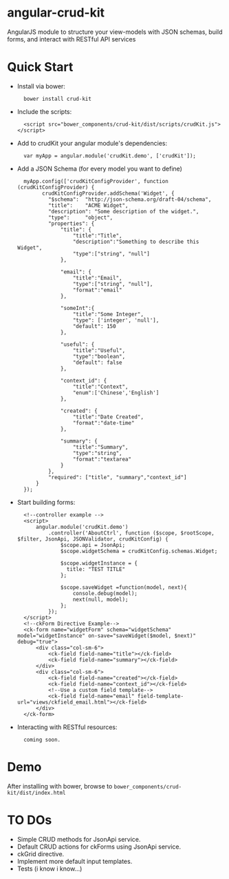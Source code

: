 angular-crud-kit
================

AngularJS module to structure your view-models with JSON schemas, build forms, and interact with RESTful API services

Quick Start
================

- Install via bower:

        bower install crud-kit


- Include the scripts:

        <script src="bower_components/crud-kit/dist/scripts/crudKit.js"></script>


- Add to crudKit your angular module's dependencies:

        var myApp = angular.module('crudKit.demo', ['crudKit']);


- Add a JSON Schema (for every model you want to define)

        myApp.config(['crudKitConfigProvider', function (crudKitConfigProvider) {
              crudKitConfigProvider.addSchema('Widget', {
                "$schema":  "http://json-schema.org/draft-04/schema",
                "title":    "ACME Widget",
                "description": "Some description of the widget.",
                "type":     "object",
                "properties": {
                    "title": {
                        "title":"Title",
                        "description":"Something to describe this Widget",
                        "type":["string", "null"]
                    },

                    "email": {
                        "title":"Email",
                        "type":["string", "null"],
                        "format":"email"
                    },

                    "someInt":{
                        "title":"Some Integer",
                        "type": ['integer', 'null'],
                        "default": 150
                    },

                    "useful": {
                        "title":"Useful",
                        "type":"boolean",
                        "default": false
                    },

                    "context_id": {
                        "title":"Context",
                        "enum":['Chinese','English']
                    },

                    "created": {
                        "title":"Date Created",
                        "format":"date-time"
                    },

                    "summary": {
                        "title":"Summary",
                        "type":"string",
                        "format":"textarea"
                    }
                },
                "required": ["title", "summary","context_id"]
            }
        });


- Start building forms:

        <!--controller example -->
        <script>
            angular.module('crudKit.demo')
                .controller('AboutCtrl', function ($scope, $rootScope, $filter, JsonApi, JSONValidator, crudKitConfig) {
                    $scope.api = JsonApi;
                    $scope.widgetSchema = crudKitConfig.schemas.Widget;

                    $scope.widgetInstance = {
                      title: "TEST TITLE"
                    };

                    $scope.saveWidget =function(model, next){
                        console.debug(model);
                        next(null, model);
                    };
                });
        </script>
        <!--ckForm Directive Example-->
        <ck-form name="widgetForm" schema="widgetSchema" model="widgetInstance" on-save="saveWidget($model, $next)" debug="true">
            <div class="col-sm-6">
                <ck-field field-name="title"></ck-field>
                <ck-field field-name="summary"></ck-field>
            </div>
            <div class="col-sm-6">
                <ck-field field-name="created"></ck-field>
                <ck-field field-name="context_id"></ck-field>
                <!--Use a custom field template-->
                <ck-field field-name="email" field-template-url="views/ckfield_email.html"></ck-field>
            </div>
        </ck-form>


- Interacting with RESTful resources:

        coming soon.

Demo
==========
After installing with bower, browse to `bower_components/crud-kit/dist/index.html`

TO DOs
==========
- Simple CRUD methods for JsonApi service.
- Default CRUD actions for ckForms using JsonApi service.
- ckGrid directive.
- Implement more default input templates.
- Tests (i know i know...)
